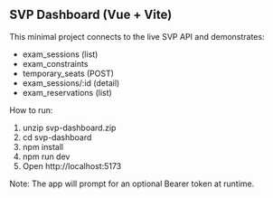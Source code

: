 SVP Dashboard (Vue + Vite)
-------------------------
This minimal project connects to the live SVP API and demonstrates:
- exam_sessions (list)
- exam_constraints
- temporary_seats (POST)
- exam_sessions/:id (detail)
- exam_reservations (list)

How to run:
  1. unzip svp-dashboard.zip
  2. cd svp-dashboard
  3. npm install
  4. npm run dev
  5. Open http://localhost:5173

Note: The app will prompt for an optional Bearer token at runtime.
